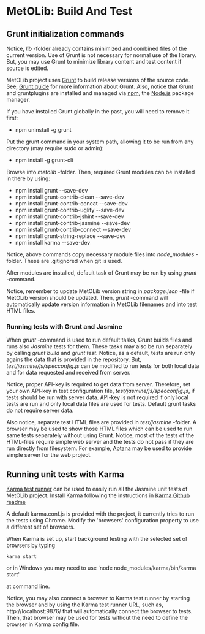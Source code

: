 MetOLib: Build And Test
=======================

Grunt initialization commands
-----------------------------

Notice, *lib* -folder already contains minimized and combined files of the current version.
Use of Grunt is not necessary for normal use of the library.
But, you may use Grunt to minimize library content and test content if source is edited.

MetOLib project uses [Grunt](http://gruntjs.com) to build release versions of the source code. 
See, [Grunt guide](http://gruntjs.com/getting-started) for more information about Grunt.
Also, notice that Grunt and gruntplugins are installed and managed via [npm](https://npmjs.org/), 
the [Node.js](http://nodejs.org/) package manager.

If you have installed Grunt globally in the past, you will need to remove it first:
* npm uninstall -g grunt

Put the grunt command in your system path, allowing it to be run from any directory (may require sudo or admin):
* npm install -g grunt-cli

Browse into *metolib* -folder. Then, required Grunt modules can be installed in there by using:
* npm install grunt --save-dev
* npm install grunt-contrib-clean --save-dev
* npm install grunt-contrib-concat --save-dev
* npm install grunt-contrib-uglify --save-dev
* npm install grunt-contrib-jshint --save-dev
* npm install grunt-contrib-jasmine --save-dev
* npm install grunt-contrib-connect --save-dev
* npm install grunt-string-replace --save-dev
* npm install karma --save-dev

Notice, above commands copy necessary module files into *node_modules* -folder. These are .gitignored when git is used.

After modules are installed, default task of Grunt may be run by using *grunt* -command.

Notice, remember to update MetOLib version string in *package.json* -file if MetOLib version should be updated. 
Then, *grunt* -command will automatically update version information in MetOLib filenames and into test HTML files.

### Running tests with Grunt and Jasmine

When *grunt* -command is used to run default tasks, Grunt builds files and runs also *Jasmine* tests for them. 
These tasks may also be run separately by calling *grunt build* and *grunt test*. Notice, as a default, tests 
are run only agains the data that is provided in the repository. But, *test/jasmine/js/specconfig.js* can be 
modified to run tests for both local data and for data requested and received from server.

Notice, proper API-key is required to get data from server. Therefore, set your own API-key in test configuration 
file, *test/jasmine/js/specconfig.js*, if tests should be run with server data. API-key is not required if only 
local tests are run and only local data files are used for tests. Default grunt tasks do not require server data.

Also notice, separate test HTML files are provided in *test/jasmine* -folder. A browser may be used to show 
those HTML files which can be used to run same tests separately without using Grunt. Notice, most of the tests of 
the HTML-files require simple web server and the tests do not pass if they are run directly from filesystem. 
For example, [Aptana](http://www.aptana.com/) may be used to provide simple server for the web project.

Running unit tests with Karma
-----------------------------

[Karma test runner](http://karma-runner.github.io) can be used to easily run all the Jasmine unit tests of MetOLib project.
Install Karma following the instructions in [Karma Github readme](https://github.com/karma-runner/karma)

A default karma.conf.js is provided with the project, it currently tries to run the tests using Chrome.
Modify the 'browsers' configuration property to use a different set of browsers.

When Karma is set up, start background testing with the selected set of browsers by typing

`karma start`

or in Windows you may need to use 'node node_modules/karma/bin/karma start'

at command line.

Notice, you may also connect a browser to Karma test runner by starting the browser and by using the Karma test runner URL,
such as, http://localhost:9876/ that will automatically connect the browser to tests. Then, that browser may be used for tests
without the need to define the browser in Karma config file.
